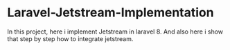 # Laravel-Jetstream-Implementation
 In this project, here i implement Jetstream in laravel 8. And also here i show that step by step how to integrate jetstream.
